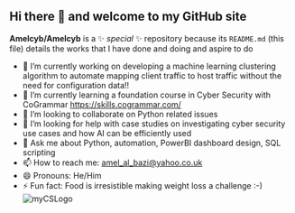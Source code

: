 ## Hi there 👋 and welcome to my GitHub site


**Amelcyb/Amelcyb** is a ✨ _special_ ✨ repository because its `README.md` (this file) details the works that I have done and doing and aspire to do



- 🔭 I’m currently working on developing a machine learning clustering algorithm to automate mapping client traffic to host traffic without the need for configuration data!!
- 🌱 I’m currently learning a foundation course in Cyber Security with CoGrammar <https://skills.cogrammar.com/>
- 👯 I’m looking to collaborate on Python related issues
- 🤔 I’m looking for help with case studies on investigating cyber security use cases and how AI can be efficiently used
- 💬 Ask me about Python, automation, PowerBI dashboard design, SQL scripting
- 📫 How to reach me: amel_al_bazi@yahoo.co.uk
- 😄 Pronouns: He/Him
- ⚡ Fun fact: Food is irresistible making weight loss a challenge :-)
![myCSLogo](https://github.com/user-attachments/assets/17c23c79-8068-47fd-a64a-db4f5dede556)
